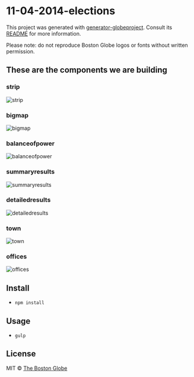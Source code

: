 # 11-04-2014-elections

This project was generated with [generator-globeproject](https://github.com/BostonGlobe/generator-globeproject). Consult its [README](https://github.com/BostonGlobe/generator-globeproject) for more information.

Please note: do not reproduce Boston Globe logos or fonts without written permission.

## These are the components we are building

### strip
![strip](https://cloud.githubusercontent.com/assets/370976/4913048/323fa61c-64a9-11e4-9b95-7a4de591fb55.png)

### bigmap
![bigmap](https://cloud.githubusercontent.com/assets/370976/4913049/3242178a-64a9-11e4-8286-e4a24b8ed64e.png)

### balanceofpower
![balanceofpower](https://cloud.githubusercontent.com/assets/370976/4913045/323de886-64a9-11e4-950c-d3b6aff6dda5.png)

### summaryresults
![summaryresults](https://cloud.githubusercontent.com/assets/370976/4913044/323d6492-64a9-11e4-8fcb-ca265f64a607.png)

### detailedresults
![detailedresults](https://cloud.githubusercontent.com/assets/370976/4913046/323e640a-64a9-11e4-8f21-75a591ee20f0.png)

### town
![town](https://cloud.githubusercontent.com/assets/370976/4913050/32462cb2-64a9-11e4-9ceb-bd875cb50c96.png)

### offices
![offices](https://cloud.githubusercontent.com/assets/370976/4913051/324bd766-64a9-11e4-85c1-e0802ce01ae3.png)

## Install

- `npm install`

## Usage

- `gulp`

## License

MIT © [The Boston Globe](http://github.com/BostonGlobe)
